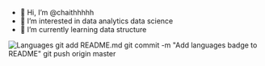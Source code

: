 - 👋 Hi, I’m @chaithhhhh
- 👀 I’m interested in data analytics data science 
- 🌱 I’m currently learning data structure
 

<!---
chaithhhhh/chaithhhhh is a ✨ special ✨ repository because its `README.md` (this file) appears on your GitHub profile.
You can click the Preview link to take a look at your changes.
--->
![Languages](https://img.shields.io/badge/Languages-JavaScript%20%7C%20Python-blue)
git add README.md
git commit -m "Add languages badge to README"
git push origin master
